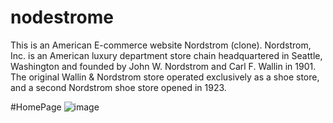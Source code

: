 # nodestrome
This is an American E-commerce website Nordstrom (clone). Nordstrom, Inc. is an American luxury department store chain headquartered in Seattle, Washington and founded by John W. Nordstrom and Carl F. Wallin in 1901. The original Wallin &amp; Nordstrom store operated exclusively as a shoe store, and a second Nordstrom shoe store opened in 1923. 


#HomePage
![image](https://user-images.githubusercontent.com/70993839/206912173-6affdc59-b97c-47fa-8ba8-30ef5f134cd2.png)
